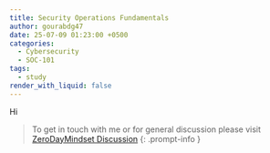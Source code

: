 ```yaml
---
title: Security Operations Fundamentals
author: gourabdg47
date: 25-07-09 01:23:00 +0500
categories:
  - Cybersecurity
  - SOC-101
tags:
  - study
render_with_liquid: false
---
```

Hi






> To get in touch with me or for general discussion please visit [ZeroDayMindset Discussion](https://github.com/orgs/X3N0-G0D/discussions) 
{: .prompt-info }

